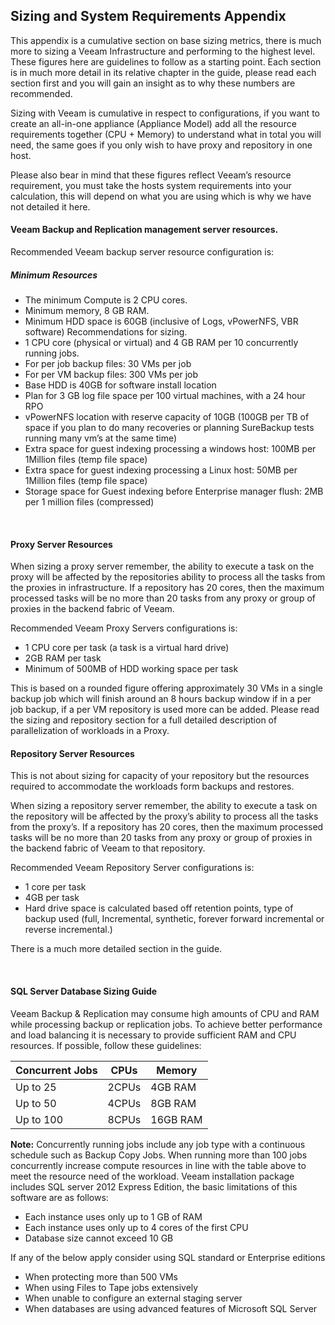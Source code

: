 ## Sizing and System Requirements Appendix


This appendix is a cumulative section on base sizing metrics, there is much more to sizing a Veeam Infrastructure and performing to the highest level. These figures here are guidelines to follow as a starting point. Each section is in much more detail in its relative chapter in the guide, please read each section first and you will gain an insight as to why these numbers are recommended.

Sizing with Veeam is cumulative in respect to configurations, if you want to create an all-in-one appliance (Appliance Model) add all the resource requirements together (CPU + Memory) to understand what in total you will need, the same goes if you only wish to have proxy and repository in one host.

Please also bear in mind that these figures reflect Veeam’s resource requirement, you must take the hosts system requirements into your calculation, this will depend on what you are using which is why we have not detailed it here.

#### Veeam Backup and Replication management server resources.

Recommended Veeam backup server resource configuration is:

##### Minimum Resources
* The minimum Compute is 2 CPU cores.
* Minimum memory, 8 GB RAM.
* Minimum HDD space is 60GB (inclusive of Logs, vPowerNFS, VBR software)
Recommendations for sizing.
* 1 CPU core (physical or virtual) and 4 GB RAM per 10 concurrently running jobs.
* For per job backup files: 30 VMs per job
* For per VM backup files: 300 VMs per job
* Base HDD is 40GB for software install location
* Plan for 3 GB log file space per 100 virtual machines, with a 24 hour RPO
* vPowerNFS location with reserve capacity of 10GB (100GB per TB of space if you plan to do many recoveries or planning SureBackup tests running many vm’s at the same time)
* Extra space for guest indexing processing a windows host: 100MB per 1Million files (temp file space)
* Extra space for guest indexing processing a Linux host: 50MB per 1Million files (temp file space)
* Storage space for Guest indexing before Enterprise manager flush: 2MB per 1 million files (compressed)


 
#### Proxy Server Resources

When sizing a proxy server remember, the ability to execute a task on the proxy will be affected by the repositories ability to process all the tasks from the proxies in infrastructure. If a repository has 20 cores, then the maximum processed tasks will be no more than 20 tasks from any proxy or group of proxies in the backend fabric of Veeam.

Recommended Veeam Proxy Servers configurations is:

* 1 CPU core per task (a task is a virtual hard drive)
* 2GB RAM per task
* Minimum of 500MB of HDD working space per task

This is based on a rounded figure offering approximately 30 VMs in a single backup job which will finish around an 8 hours backup window if in a per job backup, if a per VM repository is used more can be added. Please read the sizing and repository section for a full detailed description of parallelization of workloads in a Proxy.


#### Repository Server Resources

This is not about sizing for capacity of your repository but the resources required to accommodate the workloads form backups and restores.

When sizing a repository server remember, the ability to execute a task on the repository will be affected by the proxy’s ability to process all the tasks from the proxy’s. If a repository has 20 cores, then the maximum processed tasks will be no more than 20 tasks from any proxy or group of proxies in the backend fabric of Veeam to that repository.

Recommended Veeam Repository Server configurations is:

* 1 core per task
* 4GB per task
* Hard drive space is calculated based off retention points, type of backup used (full, Incremental, synthetic, forever forward incremental or reverse incremental.)

There is a much more detailed section in the guide.

 
#### SQL Server Database Sizing Guide

Veeam Backup & Replication may consume high amounts of CPU and RAM while processing backup or replication jobs. To achieve better performance and load balancing it is necessary to provide sufficient RAM and CPU resources.
If possible, follow these guidelines:

Concurrent Jobs  | CPUs |Memory
------------| -----------|---------
Up to 25	|	2CPUs |4GB RAM
Up to 50	| 4CPUs	| 8GB RAM
Up to 100 |	8CPUs |	16GB RAM


**Note:** Concurrently running jobs include any job type with a continuous schedule such as Backup Copy Jobs.
When running more than 100 jobs concurrently increase compute resources in line with the table above to meet the resource need of the workload.
Veeam installation package includes SQL server 2012 Express Edition, the basic limitations of this software are as follows:
*	Each instance uses only up to 1 GB of RAM
*	Each instance uses only up to 4 cores of the first CPU
*	Database size cannot exceed 10 GB

If any of the below apply consider using SQL standard or Enterprise editions
*	When protecting more than 500 VMs
*	When using Files to Tape jobs extensively
*	When unable to configure an external staging server
*	When databases are using advanced features of Microsoft SQL Server
